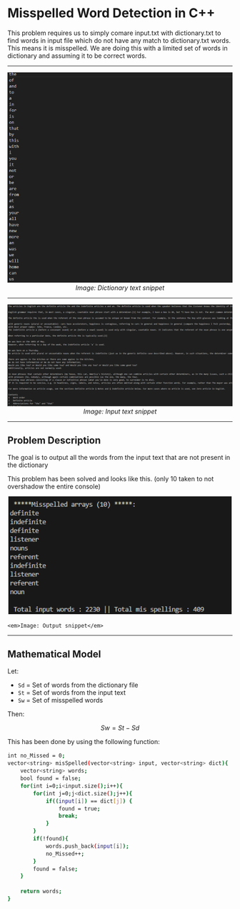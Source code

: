 # Misspelled Word Detection in C++

This problem requires us to simply comare input.txt with dictionary.txt to find words in input file which do not have any match to dictionary.txt words. This means it is misspelled. We are doing this with a limited set of words in dictionary and assuming it to be correct words.

---

<p align="center">
  <img src="../img/dict.png" alt="dict" width="800"><br>
  <em>Image: Dictionary text snippet</em>
</p>

---

<p align="center">
  <img src="../img/input.png" alt="input" width="800"><br>
  <em>Image: Input text snippet</em>
</p>

---


## Problem Description

The goal is to output all the words from the input text that are not present in the dictionary

This problem has been solved and looks like this. (only 10 taken to not overshadow the entire console)
<p align="center">
  <img src="../img/misspelled.png" alt="dict" width="500">
    
    <em>Image: Output snippet</em>

</p>

---

## Mathematical Model

Let:
- `Sd` = Set of words from the dictionary file  
- `St` = Set of words from the input text  
- `Sw` = Set of misspelled words

Then:
```math
Sw = St - Sd

```


This has been done by using the following function:

```bash
int no_Missed = 0;
vector<string> misSpelled(vector<string> input, vector<string> dict){
    vector<string> words;
    bool found = false;
    for(int i=0;i<input.size();i++){
        for(int j=0;j<dict.size();j++){
            if((input[i]) == dict[j]) {
                found = true;
                break;
            }    
        }
        if(!found){
            words.push_back(input[i]);
            no_Missed++;
        }
        found = false;
    }

    return words;
}
```


